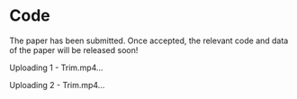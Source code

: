 # Code
The paper has been submitted. Once accepted, the relevant code and data of the paper will be released soon!



Uploading 1 - Trim.mp4…



Uploading 2 - Trim.mp4…

